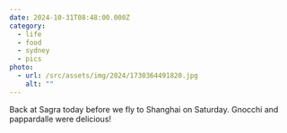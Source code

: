 ```yaml
---
date: 2024-10-31T08:48:00.000Z
category:
  - life
  - food
  - sydney
  - pics
photo:
  - url: /src/assets/img/2024/1730364491820.jpg
    alt: ""
---
```


Back at Sagra today before we fly to Shanghai on Saturday. Gnocchi and pappardalle were delicious!
